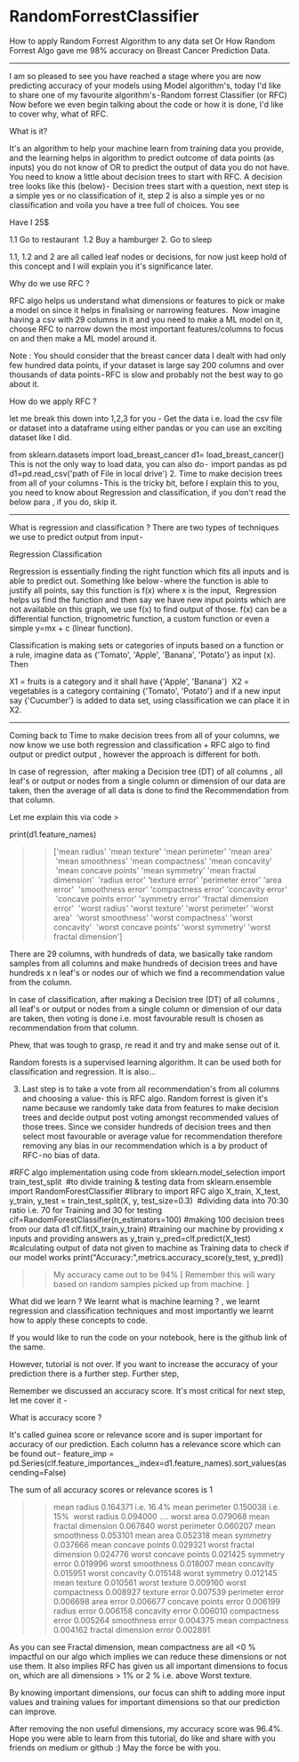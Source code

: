 # RandomForrestClassifier
How to apply Random Forrest Algorithm to any data set Or How Random Forrest Algo gave me 98% accuracy on Breast Cancer Prediction Data.

---

I am so pleased to see you have reached a stage where you are now predicting accuracy of your models using Model algorithm's, today I'd like to share one of my favourite algorithm's - Random forrest Classifier (or RFC)
Now before we even begin talking about the code or how it is done, I'd like to cover why, what of RFC.

What is it?

It's an algorithm to help your machine learn from training data you provide, and the learning helps in algorithm to predict outcome of data points (as inputs) you do not know of OR to predict the output of data you do not have.
You need to know a little about decision trees to start with RFC. A decision tree looks like this (below) - 
Decision trees start with a question, next step is a simple yes or no classification of it, step 2 is also a simple yes or no classification and voila you have a tree full of choices. You see 

Have I 25$ 

1.1 Go to restaurant 
1.2 Buy a hamburger
2. Go to sleep

1.1, 1.2 and 2 are all called leaf nodes or decisions, for now just keep hold of this concept and I will explain you it's significance later.

Why do we use RFC ?

RFC algo helps us understand what dimensions or features to pick or make a model on since it helps in finalising or narrowing features. 
Now imagine having a csv with 29 columns in it and you need to make a ML model on it, choose RFC to narrow down the most important features/columns to focus on and then make a ML model around it. 


Note : You should consider that the breast cancer data I dealt with had only few hundred data points, if your dataset is large say 200 columns and over thousands of data points - RFC is slow and probably not the best way to go about it.

How do we apply RFC ?

let me break this down into 1,2,3 for you -
Get the data i.e. load the csv file or dataset into a dataframe using either pandas or you can use an exciting dataset like I did.

from sklearn.datasets import load_breast_cancer
d1= load_breast_cancer()
This is not the only way to load data, you can also do - 
import pandas as pd
d1=pd.read_csv('path of File in local drive')
2. Time to make decision trees from all of your columns - This is the tricky bit, before I explain this to you, you need to know about Regression and classification, if you don't read the below para , if you do, skip it.


---

What is regression and classification ?
There are two types of techniques we use to predict output from input - 

Regression
Classification 

Regression is essentially finding the right function which fits all inputs and is able to predict out. Something like below - where the function is able to justify all points, say this function is f(x) where x is the input, 
Regression helps us find the function and then say we have new input points which are not available on this graph, we use f(x) to find output of those. f(x) can be a differential function, trignometric function, a custom function or even a simple y=mx + c (linear function).

Classification is making sets or categories of inputs based on a function or a rule, imagine data as {'Tomato', 'Apple', 'Banana', 'Potato'} as input (x). Then 

X1 = fruits is a category and it shall have {'Apple', 'Banana'} 
X2 = vegetables is a category containing {'Tomato', 'Potato'}
and if a new input say {'Cucumber'} is added to data set, using classification we can place it in X2.


---

Coming back to Time to make decision trees from all of your columns, we now know we use both regression and classification + RFC algo to find output or predict output , however the approach is different for both.

In case of regression, 
after making a Decision tree (DT) of all columns , all leaf's or output or nodes from a single column or dimension of our data are taken, then the average of all data is done to find the Recommendation from that column.

Let me explain this via code >

print(d1.feature_names)
>> ['mean radius' 'mean texture' 'mean perimeter' 'mean area'
 'mean smoothness' 'mean compactness' 'mean concavity'
 'mean concave points' 'mean symmetry' 'mean fractal dimension'
 'radius error' 'texture error' 'perimeter error' 'area error'
 'smoothness error' 'compactness error' 'concavity error'
 'concave points error' 'symmetry error' 'fractal dimension error'
 'worst radius' 'worst texture' 'worst perimeter' 'worst area'
 'worst smoothness' 'worst compactness' 'worst concavity'
 'worst concave points' 'worst symmetry' 'worst fractal dimension']
 
There are 29 columns, with hundreds of data, we basically take random samples from all columns and make hundreds of decision trees and have hundreds x n leaf's or nodes our of which we find a recommendation value from the column.

In case of classification,
after making a Decision tree (DT) of all columns , all leaf's or output or nodes from a single column or dimension of our data are taken, then voting is done i.e. most favourable result is chosen as recommendation from that column.

Phew, that was tough to grasp, re read it and try and make sense out of it.

Random forests is a supervised learning algorithm. It can be used both for classification and regression. It is also…

3. Last step is to take a vote from all recommendation's from all columns and choosing a value- this is RFC algo. Random forrest is given it's name because we randomly take data from features to make decision trees and decide output post voting amongst recommended values of those trees. Since we consider hundreds of decision trees and then select most favourable or average value for recommendation therefore removing any bias in our recommendation which is a by product of RFC - no bias of data.

#RFC algo implementation using code
from sklearn.model_selection import train_test_split 
#to divide training & testing data
from sklearn.ensemble import RandomForestClassifier
#library to import RFC algo
X_train, X_test, y_train, y_test = train_test_split(X, y, test_size=0.3) 
#dividing data into 70:30 ratio i.e. 70 for Training and 30 for testing 
clf=RandomForestClassifier(n_estimators=100)
#making 100 decision trees from our data d1
clf.fit(X_train,y_train)
#training our machine by providing x inputs and providing answers as y_train
y_pred=clf.predict(X_test)
#calculating output of data not given to machine as Training data to check if our model works
print("Accuracy:",metrics.accuracy_score(y_test, y_pred))


>> My accuracy came out to be 94% [ Remember this will wary based on random samples picked up from machine. ]

What did we learn ?
We learnt what is machine learning ? , we learnt regression and classification techniques and most importantly we learnt how to apply these concepts to code.

If you would like to run the code on your notebook, here is the github link of the same.

However, tutorial is not over.
If you want to increase the accuracy of your prediction there is a further step.
Further step, 

Remember we discussed an accuracy score. It's most critical for next step, let me cover it -

What is accuracy score ?

It's called guinea score or relevance score and is super important for accuracy of our prediction.
Each column has a relevance score which can be found out - 
feature_imp =  pd.Series(clf.feature_importances_,index=d1.feature_names).sort_values(ascending=False)

The sum of all accuracy scores or relevance scores is 1 

>>mean radius 0.164371 i.e. 16.4%
mean perimeter 0.150038 i.e. 15% 
worst radius 0.094000 ….
worst area 0.079068
mean fractal dimension 0.067840
worst perimeter 0.060207
mean smoothness 0.053101
mean area 0.052318
mean symmetry 0.037666
mean concave points 0.029321
worst fractal dimension 0.024776
worst concave points 0.021425
symmetry error 0.019996
worst smoothness 0.018007
mean concavity 0.015951
worst concavity 0.015148
worst symmetry 0.012145
mean texture 0.010561
worst texture 0.009160
worst compactness 0.008927
texture error 0.007539
perimeter error 0.006698
area error 0.006677
concave points error 0.006199
radius error 0.006158
concavity error 0.006010
compactness error 0.005264
smoothness error 0.004375
mean compactness 0.004162
fractal dimension error 0.002891

As you can see Fractal dimension, mean compactness are all <0 % impactful on our algo which implies we can reduce these dimensions or not use them.
It also implies RFC has given us all important dimensions to focus on, which are all dimensions > 1% or 2 % i.e. above Worst texture.

By knowing important dimensions, our focus can shift to adding more input values and training values for important dimensions so that our prediction can improve.

After removing the non useful dimensions, my accuracy score was 96.4%.
Hope you were able to learn from this tutorial, do like and share with you friends on medium or github :)
May the force be with you.
